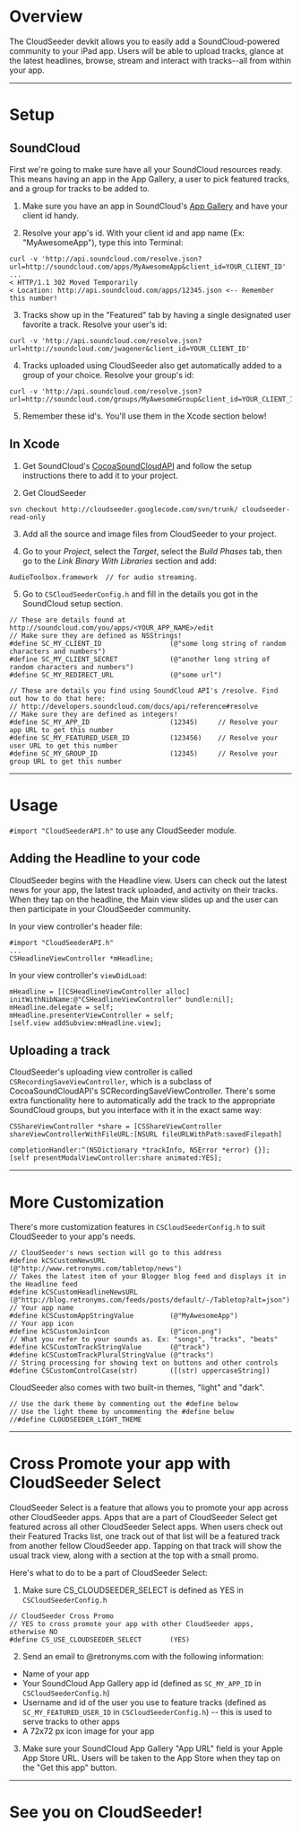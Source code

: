 # Overview #

The CloudSeeder devkit allows you to easily add a SoundCloud-powered community to your iPad app.  Users will be able to upload tracks, glance at the latest headlines, browse, stream and interact with tracks--all from within your app.


---

# Setup #

## SoundCloud ##

First we're going to make sure have all your SoundCloud resources ready.  This means having an app in the App Gallery, a user to pick featured tracks, and a group for tracks to be added to.

1. Make sure you have an app in SoundCloud's [App Gallery](http://soundcloud.com/you/apps) and have your client id handy.

2. Resolve your app's id. With your client id and app name (Ex: "MyAwesomeApp"), type this into Terminal:

```
curl -v 'http://api.soundcloud.com/resolve.json?url=http://soundcloud.com/apps/MyAwesomeApp&client_id=YOUR_CLIENT_ID'
...
< HTTP/1.1 302 Moved Temporarily
< Location: http://api.soundcloud.com/apps/12345.json <-- Remember this number!
```

3. Tracks show up in the "Featured" tab by having a single designated user favorite a track. Resolve your user's id:

```
curl -v 'http://api.soundcloud.com/resolve.json?url=http://soundcloud.com/jwagener&client_id=YOUR_CLIENT_ID'
```

4. Tracks uploaded using CloudSeeder also get automatically added to a group of your choice. Resolve your group's id:

```
curl -v 'http://api.soundcloud.com/resolve.json?url=http://soundcloud.com/groups/MyAwesomeGroup&client_id=YOUR_CLIENT_ID'
```

5. Remember these id's. You'll use them in the Xcode section below!

## In Xcode ##
1. Get SoundCloud's [CocoaSoundCloudAPI](https://github.com/soundcloud/CocoaSoundCloudAPI) and follow the setup instructions there to add it to your project.

2. Get CloudSeeder

```
svn checkout http://cloudseeder.googlecode.com/svn/trunk/ cloudseeder-read-only
```

3. Add all the source and image files from CloudSeeder to your project.

4. Go to your _Project_, select the _Target_, select the _Build Phases_ tab, then go to the _Link Binary With Libraries_ section and add:

```
AudioToolbox.framework 	// for audio streaming.
```

5. Go to `CSCloudSeederConfig.h` and fill in the details you got in the SoundCloud setup section.

```
// These are details found at http://soundcloud.com/you/apps/<YOUR_APP_NAME>/edit
// Make sure they are defined as NSStrings!
#define SC_MY_CLIENT_ID                 (@"some long string of random characters and numbers")
#define SC_MY_CLIENT_SECRET             (@"another long string of random characters and numbers")
#define SC_MY_REDIRECT_URL              (@"some url")

// These are details you find using SoundCloud API's /resolve. Find out how to do that here:
// http://developers.soundcloud.com/docs/api/reference#resolve
// Make sure they are defined as integers!
#define SC_MY_APP_ID                    (12345)     // Resolve your app URL to get this number
#define SC_MY_FEATURED_USER_ID          (123456)    // Resolve your user URL to get this number
#define SC_MY_GROUP_ID                  (12345)     // Resolve your group URL to get this number
```



---

# Usage #

`#import "CloudSeederAPI.h"` to use any CloudSeeder module.

## Adding the Headline to your code ##
CloudSeeder begins with the Headline view.  Users can check out the latest news for your app, the latest track uploaded, and activity on their tracks.  When they tap on the headline, the Main view slides up and the user can then participate in your CloudSeeder community.

In your view controller's header file:

```
#import "CloudSeederAPI.h"
...
CSHeadlineViewController *mHeadline;
```

In your view controller's `viewDidLoad`:

```
mHeadline = [[CSHeadlineViewController alloc] initWithNibName:@"CSHeadlineViewController" bundle:nil];
mHeadline.delegate = self;
mHeadline.presenterViewController = self;
[self.view addSubview:mHeadline.view];
```

## Uploading a track ##

CloudSeeder's uploading view controller is called `CSRecordingSaveViewController`, which is a subclass of CocoaSoundCloudAPI's SCRecordingSaveViewController.  There's some extra functionality here to automatically add the track to the appropriate SoundCloud groups, but you interface with it in the exact same way:

```
CSShareViewController *share = [CSShareViewController shareViewControllerWithFileURL:[NSURL fileURLWithPath:savedFilepath]
                                                                     completionHandler:^(NSDictionary *trackInfo, NSError *error) {}];
[self presentModalViewController:share animated:YES];
```


---

# More Customization #
There's more customization features in `CSCloudSeederConfig.h` to suit CloudSeeder to your app's needs.

```
// CloudSeeder's news section will go to this address
#define kCSCustomNewsURL                (@"http://www.retronyms.com/tabletop/news")
// Takes the latest item of your Blogger blog feed and displays it in the Headline feed
#define kCSCustomHeadlineNewsURL        (@"http://blog.retronyms.com/feeds/posts/default/-/Tabletop?alt=json")
// Your app name
#define kCSCustomAppStringValue         (@"MyAwesomeApp")
// Your app icon
#define kCSCustomJoinIcon               (@"icon.png")
// What you refer to your sounds as. Ex: "songs", "tracks", "beats"
#define kCSCustomTrackStringValue       (@"track")
#define kCSCustomTrackPluralStringValue (@"tracks")
// String processing for showing text on buttons and other controls
#define CSCustomControlCase(str)        ([(str) uppercaseString])
```

CloudSeeder also comes with two built-in themes, "light" and "dark".

```
// Use the dark theme by commenting out the #define below
// Use the light theme by uncommenting the #define below
//#define CLOUDSEEDER_LIGHT_THEME
```


---

# Cross Promote your app with CloudSeeder Select #
CloudSeeder Select is a feature that allows you to promote your app across other CloudSeeder apps. Apps that are a part of CloudSeeder Select get featured across all other CloudSeeder Select apps.  When users check out their Featured Tracks list, one track out of that list will be a featured track from another fellow CloudSeeder app.  Tapping on that track will show the usual track view, along with a section at the top with a small promo.

Here's what to do to be a part of CloudSeeder Select:

  1. Make sure CS\_CLOUDSEEDER\_SELECT is defined as YES in `CSCloudSeederConfig.h`

```
// CloudSeeder Cross Promo
// YES to cross promote your app with other CloudSeeder apps, otherwise NO
#define CS_USE_CLOUDSEEDER_SELECT       (YES)
```

2. Send an email to <the name of this project>@retronyms.com with the following information:

  * Name of your app
  * Your SoundCloud App Gallery app id (defined as `SC_MY_APP_ID` in `CSCloudSeederConfig.h`)
  * Username and id of the user you use to feature tracks (defined as `SC_MY_FEATURED_USER_ID` in `CSCloudSeederConfig.h`) -- this is used to serve tracks to other apps
  * A 72x72 px icon image for your app

3. Make sure your SoundCloud App Gallery "App URL" field is your Apple App Store URL. Users will be taken to the App Store when they tap on the "Get this app" button.


---

# See you on CloudSeeder! #